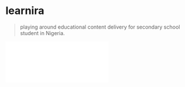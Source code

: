 # learnira

 > playing around educational content delivery for secondary school student in Nigeria.

 ![Learnira logo](.\images\146638228539023.png)

